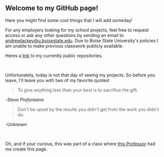## Welcome to my GitHub page!

Here you might find some cool things that I will add someday!

For any employers looking for my school projects, feel free to request access or ask any other questions by sending an email to andrewlackey@u.boisestate.edu. 
Due to Boise State University's policies I am unable to make previous classwork publicly available.

Heres a [link](https://github.com/ALackey-ai?tab=repositories) to my currently public repositories.

&nbsp;

Unfortunately, today is not that day of seeing my projects. So before you leave, I'll leave you with two of my favorite quotes!

>To give anything less than your best is to sacrifice the gift.

*-Steve Prefontaine*



>Don't be upset by the results you didn't get from the work you didn't do.

*-Unknown*  

&nbsp;



Oh, and if your curious, this was part of a class where [this Professor](https://www.boisestate.edu/coen-cs/people/faculty/shane-panter/) had me create this page.



<!-- ## Welcome to GitHub Pages

You can use the [editor on GitHub](https://github.com/ALackey-ai/ALackey-ai.github.io/edit/main/index.md) to maintain and preview the content for your website in Markdown files.

Whenever you commit to this repository, GitHub Pages will run [Jekyll](https://jekyllrb.com/) to rebuild the pages in your site, from the content in your Markdown files.

### Markdown

Markdown is a lightweight and easy-to-use syntax for styling your writing. It includes conventions for

```markdown
Syntax highlighted code block

# Header 1
## Header 2
### Header 3

- Bulleted
- List

1. Numbered
2. List

**Bold** and _Italic_ and `Code` text

[Link](url) and ![Image](src)
```

For more details see [Basic writing and formatting syntax](https://docs.github.com/en/github/writing-on-github/getting-started-with-writing-and-formatting-on-github/basic-writing-and-formatting-syntax).

### Jekyll Themes

Your Pages site will use the layout and styles from the Jekyll theme you have selected in your [repository settings](https://github.com/ALackey-ai/ALackey-ai.github.io/settings/pages). The name of this theme is saved in the Jekyll `_config.yml` configuration file.

### Support or Contact

Having trouble with Pages? Check out our [documentation](https://docs.github.com/categories/github-pages-basics/) or [contact support](https://support.github.com/contact) and we’ll help you sort it out.

-->
